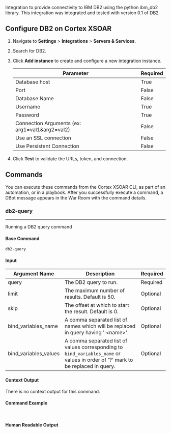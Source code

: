 Integration to provide connectivity to IBM DB2 using the python ibm_db2 library.
This integration was integrated and tested with version 0.1 of DB2

## Configure DB2 on Cortex XSOAR

1. Navigate to **Settings** > **Integrations** > **Servers & Services**.
2. Search for DB2.
3. Click **Add instance** to create and configure a new integration instance.

    | **Parameter** | **Required** |
    | --- | --- |
    | Database host | True |
    | Port | False |
    | Database Name | False |
    | Username | True |
    | Password | True |
    | Connection Arguments (ex: arg1=val1&amp;arg2=val2) | False |
    | Use an SSL connection | False |
    | Use Persistent Connection | False |

4. Click **Test** to validate the URLs, token, and connection.
## Commands
You can execute these commands from the Cortex XSOAR CLI, as part of an automation, or in a playbook.
After you successfully execute a command, a DBot message appears in the War Room with the command details.
### db2-query
***
Running a DB2 query command


#### Base Command

`db2-query`
#### Input

| **Argument Name** | **Description** | **Required** |
| --- | --- | --- |
| query | The DB2 query to run. | Required | 
| limit | The maximum number of results. Default is 50. | Optional | 
| skip | The offset at which to start the result. Default is 0. | Optional | 
| bind_variables_name | A comma separated list of names which will be replaced in query having ':&lt;name&gt;'. | Optional | 
| bind_variables_values | A comma separated list of values corresponding to `bind_variables_name` or values in order of '?' mark to be replaced in query. | Optional | 


#### Context Output

There is no context output for this command.

#### Command Example
``` ```

#### Human Readable Output


